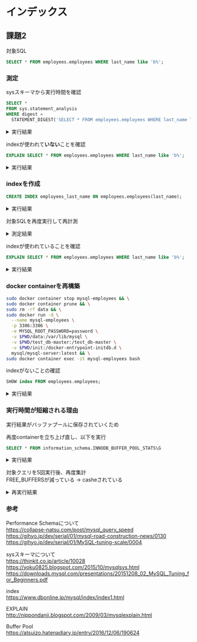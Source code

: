 # インデックス

## 課題2

対象SQL

``` sql
SELECT * FROM employees.employees WHERE last_name like 'b%';
```

### 測定

sysスキーマから実行時間を確認

``` sql
SELECT * 
FROM sys.statement_analysis
WHERE digest = 
  STATEMENT_DIGEST('SELECT * FROM employees.employees WHERE last_name like \'b%\'')\G
```

<details>
<summary>実行結果</summary>

``` sql
*************************** 1. row ***************************
            query: SELECT * FROM `employees` . `employees` WHERE `last_name` LIKE ?
               db: NULL
        full_scan: *
       exec_count: 6
        err_count: 0
       warn_count: 0
    total_latency: 363.79 ms
      max_latency: 91.30 ms
      avg_latency: 60.63 ms
     lock_latency: 43.00 us
      cpu_latency:   0 ps
        rows_sent: 172764
    rows_sent_avg: 28794
    rows_examined: 1800144
rows_examined_avg: 300024
    rows_affected: 0
rows_affected_avg: 0
       tmp_tables: 0
  tmp_disk_tables: 0
      rows_sorted: 0
sort_merge_passes: 0
           digest: 61940ac8a11fb4319489d64023a5c511cf490a2e604fd789de84f8fd0ad2be67
       first_seen: 2022-04-03 13:21:20.983827
        last_seen: 2022-04-03 13:21:29.671915
1 row in set (0.02 sec)
```

</details>

indexが使われて**いない**ことを確認

``` sql
EXPLAIN SELECT * FROM employees.employees WHERE last_name like 'b%';
```

<details>
<summary>実行結果</summary>

``` sql
+----+-------------+-----------+------------+------+---------------+------+---------+------+--------+----------+-------------+
| id | select_type | table     | partitions | type | possible_keys | key  | key_len | ref  | rows   | filtered | Extra       |
+----+-------------+-----------+------------+------+---------------+------+---------+------+--------+----------+-------------+
|  1 | SIMPLE      | employees | NULL       | ALL  | NULL          | NULL | NULL    | NULL | 299778 |    11.11 | Using where |
+----+-------------+-----------+------------+------+---------------+------+---------+------+--------+----------+-------------+
1 row in set, 1 warning (0.00 sec)
```
</details>

### indexを作成

``` sql
CREATE INDEX employees_last_name ON employees.employees(last_name);
```

<details>
<summary>実行結果</summary>

``` sql
Query OK, 0 rows affected (0.59 sec)
Records: 0  Duplicates: 0  Warnings: 0
```

</details>

対象SQLを再度実行して再計測

<details>
<summary>測定結果</summary>

``` sql
*************************** 1. row ***************************
            query: SELECT * FROM `employees` . `employees` WHERE `last_name` LIKE ?
               db: NULL
        full_scan: *
       exec_count: 12
        err_count: 0
       warn_count: 0
    total_latency: 591.84 ms
      max_latency: 91.30 ms
      avg_latency: 49.32 ms
     lock_latency: 78.00 us
      cpu_latency:   0 ps
        rows_sent: 345528
    rows_sent_avg: 28794
    rows_examined: 1972908
rows_examined_avg: 164409
    rows_affected: 0
rows_affected_avg: 0
       tmp_tables: 0
  tmp_disk_tables: 0
      rows_sorted: 0
sort_merge_passes: 0
           digest: 61940ac8a11fb4319489d64023a5c511cf490a2e604fd789de84f8fd0ad2be67
       first_seen: 2022-04-03 13:21:20.983827
        last_seen: 2022-04-03 13:30:04.530735
1 row in set (0.01 sec)
```

</details>

indexが使われていることを確認

``` sql
EXPLAIN SELECT * FROM employees.employees WHERE last_name like 'b%';
```

<details>
<summary>実行結果</summary>

``` sql
+----+-------------+-----------+------------+-------+---------------------+---------------------+---------+------+-------+----------+-----------------------+
| id | select_type | table     | partitions | type  | possible_keys       | key                 | key_len | ref  | rows  | filtered | Extra                 |
+----+-------------+-----------+------------+-------+---------------------+---------------------+---------+------+-------+----------+-----------------------+
|  1 | SIMPLE      | employees | NULL       | range | employees_last_name | employees_last_name | 66      | NULL | 59922 |   100.00 | Using index condition |
+----+-------------+-----------+------------+-------+---------------------+---------------------+---------+------+-------+----------+-----------------------+
1 row in set, 1 warning (0.00 sec)
```

</details>

### docker containerを再構築

``` sh
sudo docker container stop mysql-employees && \
sudo docker container prune && \
sudo rm -rf data && \
sudo docker run -d \
  --name mysql-employees \
  -p 3306:3306 \
  -e MYSQL_ROOT_PASSWORD=password \
  -v $PWD/data:/var/lib/mysql \
  -v $PWD/test_db-master:/test_db-master \
  -v $PWD/init:/docker-entrypoint-initdb.d \
  mysql/mysql-server:latest && \
sudo docker container exec -it mysql-employees bash
```

indexがないことの確認

``` sql
SHOW index FROM employees.employees;
```

<details>
<summary>実行結果</summary>

``` sql
+-----------+------------+----------+--------------+-------------+-----------+-------------+----------+--------+------+------------+---------+---------------+---------+------------+
| Table     | Non_unique | Key_name | Seq_in_index | Column_name | Collation | Cardinality | Sub_part | Packed | Null | Index_type | Comment | Index_comment | Visible | Expression |
+-----------+------------+----------+--------------+-------------+-----------+-------------+----------+--------+------+------------+---------+---------------+---------+------------+
| employees |          0 | PRIMARY  |            1 | emp_no      | A         |      299645 |     NULL |   NULL |      | BTREE      |         |               | YES     | NULL       |
+-----------+------------+----------+--------------+-------------+-----------+-------------+----------+--------+------+------------+---------+---------------+---------+------------+
1 row in set (0.01 sec)
```

</details>

### 実行時間が短縮される理由

実行結果がバッファプールに保存されていくため

再度containerを立ち上げ直し、以下を実行

``` sql
SELECT * FROM information_schema.INNODB_BUFFER_POOL_STATS\G
```

<details>
<summary>実行結果</summary>

``` sql
*************************** 1. row ***************************
                         POOL_ID: 0
                       POOL_SIZE: 8192
                    FREE_BUFFERS: 6011
                  DATABASE_PAGES: 2177
              OLD_DATABASE_PAGES: 823
         MODIFIED_DATABASE_PAGES: 0
              PENDING_DECOMPRESS: 0
                   PENDING_READS: 0
               PENDING_FLUSH_LRU: 0
              PENDING_FLUSH_LIST: 0
                PAGES_MADE_YOUNG: 0
            PAGES_NOT_MADE_YOUNG: 0
           PAGES_MADE_YOUNG_RATE: 0
       PAGES_MADE_NOT_YOUNG_RATE: 0
               NUMBER_PAGES_READ: 2033
            NUMBER_PAGES_CREATED: 144
            NUMBER_PAGES_WRITTEN: 161
                 PAGES_READ_RATE: 0
               PAGES_CREATE_RATE: 0
              PAGES_WRITTEN_RATE: 0
                NUMBER_PAGES_GET: 15233
                        HIT_RATE: 0
    YOUNG_MAKE_PER_THOUSAND_GETS: 0
NOT_YOUNG_MAKE_PER_THOUSAND_GETS: 0
         NUMBER_PAGES_READ_AHEAD: 0
       NUMBER_READ_AHEAD_EVICTED: 0
                 READ_AHEAD_RATE: 0
         READ_AHEAD_EVICTED_RATE: 0
                    LRU_IO_TOTAL: 0
                  LRU_IO_CURRENT: 0
                UNCOMPRESS_TOTAL: 0
              UNCOMPRESS_CURRENT: 0
1 row in set (4.30 sec)
```

</details>

対象クエリを5回実行後、再度集計  
FREE_BUFFERSが減っている -> casheされている

<details>
<summary>再実行結果</summary>

``` sql
*************************** 1. row ***************************
                         POOL_ID: 0
                       POOL_SIZE: 8192
                    FREE_BUFFERS: 5080
                  DATABASE_PAGES: 3108
              OLD_DATABASE_PAGES: 1167
         MODIFIED_DATABASE_PAGES: 0
              PENDING_DECOMPRESS: 0
                   PENDING_READS: 0
               PENDING_FLUSH_LRU: 0
              PENDING_FLUSH_LIST: 0
                PAGES_MADE_YOUNG: 0
            PAGES_NOT_MADE_YOUNG: 0
           PAGES_MADE_YOUNG_RATE: 0
       PAGES_MADE_NOT_YOUNG_RATE: 0
               NUMBER_PAGES_READ: 2964
            NUMBER_PAGES_CREATED: 144
            NUMBER_PAGES_WRITTEN: 172
                 PAGES_READ_RATE: 18.045240963310214
               PAGES_CREATE_RATE: 0
              PAGES_WRITTEN_RATE: 0.21320907690269855
                NUMBER_PAGES_GET: 36339
                        HIT_RATE: 956
    YOUNG_MAKE_PER_THOUSAND_GETS: 0
NOT_YOUNG_MAKE_PER_THOUSAND_GETS: 0
         NUMBER_PAGES_READ_AHEAD: 832
       NUMBER_READ_AHEAD_EVICTED: 0
                 READ_AHEAD_RATE: 16.126359271185926
         READ_AHEAD_EVICTED_RATE: 0
                    LRU_IO_TOTAL: 0
                  LRU_IO_CURRENT: 0
                UNCOMPRESS_TOTAL: 0
              UNCOMPRESS_CURRENT: 0
1 row in set (0.00 sec)
```

</details>

### 参考

Performance Schemaについて  
<https://collapse-natsu.com/post/mysql_query_speed>  
<https://gihyo.jp/dev/serial/01/mysql-road-construction-news/0130>  
<https://gihyo.jp/dev/serial/01/MySQL-tuning-scale/0004>  

sysスキーマについて  
<https://thinkit.co.jp/article/10028>
<https://yoku0825.blogspot.com/2015/10/mysqlsys.html>
<https://downloads.mysql.com/presentations/20151208_02_MySQL_Tuning_for_Beginners.pdf>

index  
<https://www.dbonline.jp/mysql/index/index1.html>

EXPLAIN  
<http://nippondanji.blogspot.com/2009/03/mysqlexplain.html>

Buffer Pool  
<https://atsuizo.hatenadiary.jp/entry/2016/12/06/190624>
